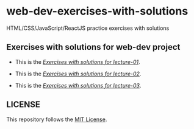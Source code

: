 # web-dev-exercises-with-solutions
HTML/CSS/JavaScript/ReactJS practice exercises with solutions

## Exercises with solutions for web-dev project

- This is the *[Exercises with solutions for  lecture-01](https://github.com/janusnic/web-dev-exercises-with-solutions/tree/main/exercises/lecture-01)*.
- This is the *[Exercises with solutions for  lecture-02](https://github.com/janusnic/web-dev-exercises-with-solutions/tree/main/exercises/lecture-02)*.

- This is the *[Exercises with solutions for  lecture-03](https://github.com/janusnic/web-dev-exercises-with-solutions/tree/main/exercises/lecture-03)*.

## LICENSE
This repository follows the [MIT License](https://github.com/janusnic/web-dev-exercises-with-solutions/tree/main/LICENSE).
